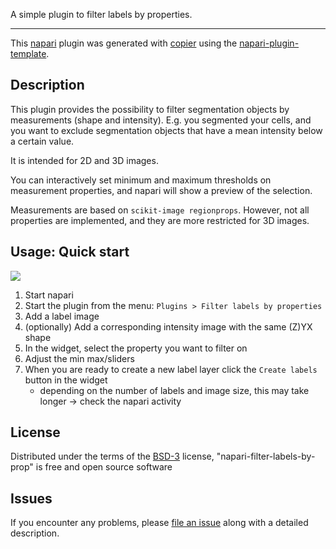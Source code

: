<!-- This file is a placeholder for customizing description of your plugin 
on the napari hub if you wish. The readme file will be used by default if
you wish not to do any customization for the napari hub listing.

If you need some help writing a good description, check out our 
[guide](https://github.com/chanzuckerberg/napari-hub/wiki/Writing-the-Perfect-Description-for-your-Plugin)
-->

A simple plugin to filter labels by properties.

----------------------------------

This [napari] plugin was generated with [copier] using the [napari-plugin-template].

## Description

This plugin provides the possibility to filter segmentation objects by measurements
(shape and intensity). E.g. you segmented your cells, and you want to exclude segmentation objects
that have a mean intensity below a certain value.

It is intended for 2D and 3D images.

You can interactively set minimum and maximum thresholds on measurement properties, and
napari will show a preview of the selection.

Measurements are based on `scikit-image regionprops`. However, not all properties are
implemented, and they are more restricted for 3D images.

## Usage: Quick start

![](https://github.com/loicsauteur/napari-filter-labels-by-prop/blob/main/resources/preview_filter_labels.gif)

1. Start napari
2. Start the plugin from the menu: `Plugins > Filter labels by properties`
3. Add a label image
4. (optionally) Add a corresponding intensity image with the same (Z)YX shape
5. In the widget, select the property you want to filter on
6. Adjust the min max/sliders
7. When you are ready to create a new label layer click the `Create labels` button in the widget
   - depending on the number of labels and image size, this may take longer -> check the napari activity

## License

Distributed under the terms of the [BSD-3] license,
"napari-filter-labels-by-prop" is free and open source software

## Issues

If you encounter any problems, please [file an issue] along with a detailed description.

[napari]: https://github.com/napari/napari
[copier]: https://copier.readthedocs.io/en/stable/
[@napari]: https://github.com/napari
[MIT]: http://opensource.org/licenses/MIT
[BSD-3]: http://opensource.org/licenses/BSD-3-Clause
[GNU GPL v3.0]: http://www.gnu.org/licenses/gpl-3.0.txt
[GNU LGPL v3.0]: http://www.gnu.org/licenses/lgpl-3.0.txt
[Apache Software License 2.0]: http://www.apache.org/licenses/LICENSE-2.0
[Mozilla Public License 2.0]: https://www.mozilla.org/media/MPL/2.0/index.txt
[napari-plugin-template]: https://github.com/napari/napari-plugin-template

[file an issue]: https://github.com/loicsauteur/napari-filter-labels-by-prop/issues

[napari]: https://github.com/napari/napari
[tox]: https://tox.readthedocs.io/en/latest/
[pip]: https://pypi.org/project/pip/
[PyPI]: https://pypi.org/
